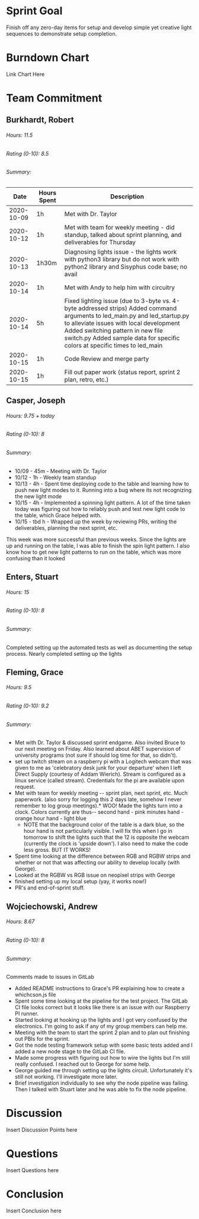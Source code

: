 # Sprint Goal

Finish off any zero-day items for setup and develop simple yet creative light sequences to demonstrate setup completion.

# Burndown Chart

Link Chart Here

# Team Commitment

## Burkhardt, Robert
###### Hours: 11.5
###### Rating (0-10): 8.5
###### Summary:

| Date | Hours Spent | Description |
| ---- | ----------- | ----------- |
| 2020-10-09 | 1h | Met with Dr. Taylor |
| 2020-10-12 | 1h | Met with team for weekly meeting - did standup, talked about sprint planning, and deliverables for Thursday |
| 2020-10-13 | 1h30m | Diagnosing lights issue - the lights work with python3 library but do not work with python2 library and Sisyphus code base; no avail |
| 2020-10-14 | 1h | Met with Andy to help him with circuitry |
| 2020-10-14 | 5h | Fixed lighting issue (due to 3-byte vs. 4-byte addressed strips) Added command arguments to led_main.py and led_startup.py to alleviate issues with local development Added switching pattern in new file switch.py Added sample data for specific colors at specific times to led_main |
| 2020-10-15 | 1h | Code Review and merge party |
| 2020-10-15 | 1h | Fill out paper work (status report, sprint 2 plan, retro, etc.) |

## Casper, Joseph
###### Hours: 9.75 + today
###### Rating (0-10): 8
###### Summary:

- 10/09 - 45m - Meeting with Dr. Taylor
- 10/12 - 1h - Weekly team standup
- 10/13 - 4h - Spent time deploying code to the table and learning how to push new light modes to it. Running into a bug where its not recognizing the new light mode
- 10/15 - 4h - Implemented a spinning light pattern. A lot of the time taken today was figuring out how to reliably push and test new light code to the table, which Grace helped with.
- 10/15 - tbd h - Wrapped up the week by reviewing PRs, writing the deliverables, planning the next sprint, etc.

This week was more successful than previous weeks. Since the lights are up and running on the table, I was able to finish the spin light pattern. I also know how to get new light patterns to run on the table, which was more confusing than it looked

## Enters, Stuart
###### Hours: 15
###### Rating (0-10): 8
###### Summary:

Completed setting up the automated tests as well as documenting the setup process. Nearly completed setting up the lights

## Fleming, Grace
###### Hours: 9.5
###### Rating (0-10): 9.2
###### Summary:
* Met with Dr. Taylor & discussed sprint endgame. Also invited Bruce to our next meeting on Friday. Also learned about ABET supervision of university programs (not sure if should log time for that, so didn't). 
* set up twitch stream on a raspberry pi with a Logitech webcam that was given to me as 'celebratory desk junk for your departure' when I left Direct Supply (courtesy of Addam Wierich). Stream is configured as a linux service (called stream). Credentials for the pi are available upon request.
* Met with team for weekly meeting -- sprint plan, next sprint, etc. Much paperwork. (also sorry for logging this 2 days late, somehow I never remember to log group meetings).* WOO! Made the lights turn into a clock. Colors currently are thus-- second hand - pink minutes hand - orange hour hand - light blue
  * NOTE that the background color of the table is a dark blue, so the hour hand is not particularly visible. I will fix this when I go in tomorrow to shift the lights such that the 12 is opposite the webcam (currently the clock is 'upside down'). I also need to make the code less gross. BUT IT WORKS!
* Spent time looking at the difference between RGB and RGBW strips and whether or not that was affecting our ability to develop locally (with George).
* Looked at the RGBW vs RGB issue on neopixel strips with George
* finished setting up my local setup (yay, it works now!)
* PR's and end-of-sprint stuff.

## Wojciechowski, Andrew
###### Hours: 8.67
###### Rating (0-10): 8
###### Summary:
Comments made to issues in GitLab

* Added README instructions to Grace's PR explaining how to create a whichcson.js file
* Spent some time looking at the pipeline for the test project. The GitLab CI file looks correct but it looks like there is an issue with our Raspberry PI runner.
* Started looking at hooking up the lights and I got very confused by the electronics. I'm going to ask if any of my group members can help me.
* Meeting with the team to start the sprint 2 plan and to plan out finishing out PBIs for the sprint.
* Got the node testing framework setup with some basic tests added and I added a new node stage to the GitLab CI file.
* Made some progress with figuring out how to wire the lights but I'm still really confused. I reached out to George for some help.
* George guided me through setting up the lights circuit. Unfortunately it's still not working. I'll investigate more later.
* Brief investigation individually to see why the node pipeline was failing. Then I talked with Stuart later and he was able to fix the node pipeline.

# Discussion

Insert Discussion Points here

# Questions

Insert Questions here

# Conclusion

Insert Conclusion here